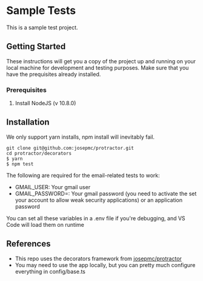 # Sample Tests

This is a sample test project.

## Getting Started

These instructions will get you a copy of the project up and running on your local machine for development and testing purposes. Make sure that you have the prequisites already installed.

### Prerequisites

1. Install NodeJS (v 10.8.0)

## Installation

We only support yarn installs, npm install will inevitably fail.
```
git clone git@github.com:josepmc/protractor.git
cd protractor/decorators
$ yarn
$ npm test
```
The following are required for the email-related tests to work:
- GMAIL_USER: Your gmail user
- GMAIL_PASSWORD=: Your gmail password (you need to activate the set your account to allow weak security applications) or an application password

You can set all these variables in a .env file if you're debugging, and VS Code will load them on runtime

## References

* This repo uses the decorators framework from [josepmc/protractor](https://github.com/josepmc/protractor)
* You may need to use the app locally, but you can pretty much configure everything in config/base.ts
